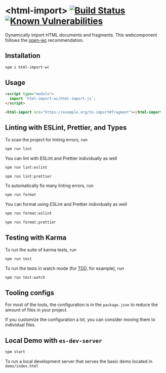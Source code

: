 # \<html-import> [![Build Status](https://travis-ci.org/grislyeye/html-import.svg?branch=master)](https://travis-ci.org/grislyeye/html-import) [![Known Vulnerabilities](https://snyk.io/test/github/grislyeye/html-import/badge.svg?targetFile=package.json)](https://snyk.io/test/github/grislyeye/html-import?targetFile=package.json)

Dynamically import HTML documents and fragments. This webcomponent follows the [open-wc](https://github.com/open-wc/open-wc) recommendation.

## Installation
```bash
npm i html-import-wc
```

## Usage
```html
<script type="module">
  import 'html-import-wc/html-import.js';
</script>

<html-import src="https://example.org/to-import#fragment"></html-import>
```

## Linting with ESLint, Prettier, and Types
To scan the project for linting errors, run
```bash
npm run lint
```

You can lint with ESLint and Prettier individually as well
```bash
npm run lint:eslint
```
```bash
npm run lint:prettier
```

To automatically fix many linting errors, run
```bash
npm run format
```

You can format using ESLint and Prettier individually as well
```bash
npm run format:eslint
```
```bash
npm run format:prettier
```

## Testing with Karma
To run the suite of karma tests, run
```bash
npm run test
```

To run the tests in watch mode (for <abbr title="test driven development">TDD</abbr>, for example), run

```bash
npm run test:watch
```


## Tooling configs

For most of the tools, the configuration is in the `package.json` to reduce the amount of files in your project.

If you customize the configuration a lot, you can consider moving them to individual files.

## Local Demo with `es-dev-server`
```bash
npm start
```
To run a local development server that serves the basic demo located in `demo/index.html`
